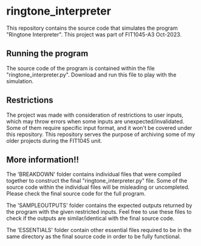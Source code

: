 # ringtone_interpreter
This repository contains the source code that simulates the program "Ringtone Interpreter". This project was part of FIT1045-A3 Oct-2023.

## Running the program
The source code of the program is contained within the file "ringtone_interpreter.py". Download and run this file to play with the simulation. 

## Restrictions
The project was made with consideration of restrictions to user inputs, which may throw errors when some inputs are unexpected/invalidated. Some of them require specific input format, and it won't be covered under this repository. This repository serves the purpose of archiving some of my older projects during the FIT1045 unit.

## More information!!
The 'BREAKDOWN' folder contains individual files that were compiled together to construct the final "ringtone_interpreter.py" file. Some of the source code within the individual files will be misleading or uncompleted. Please check the final source code for the full program.

The 'SAMPLEOUTPUTS' folder contains the expected outputs returned by the program with the given restricted inputs. Feel free to use these files to check if the outputs are similar/identical with the final source code.

The 'ESSENTIALS' folder contain other essential files required to be in the same directory as the final source code in order to be fully functional.
